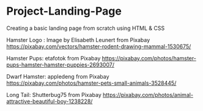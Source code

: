 # Project-Landing-Page
Creating a basic landing page from scratch using HTML & CSS

Hamster Logo : Image by Elisabeth Leunert from Pixabay 
https://pixabay.com/vectors/hamster-rodent-drawing-mammal-1530675/

Hamster Pups: etafotok from Pixabay
https://pixabay.com/photos/hamster-pups-hamster-hamster-puppies-2693007/

Dwarf Hamster: appledeng from Pixabay
https://pixabay.com/photos/hamster-pets-small-animals-3528445/

Long Tail: Shutterbug75 from Pixabay
https://pixabay.com/photos/animal-attractive-beautiful-boy-1238228/